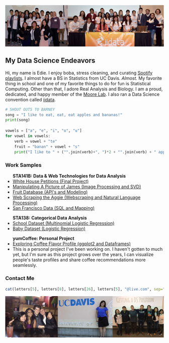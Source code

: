 <img src="images/iidata_banner.jpg">

## My Data Science Endeavors
Hi, my name is Edie. I enjoy boba, stress cleaning, and curating <a href="https://open.spotify.com/user/edieaudio">Spotify playlists</a>. I almost have a BS in Statistics from UC Davis. <i>Almost.</i> My favorite thing in school and one of my favorite things to do for fun is Statistical Computing. Other than that, I adore Real Analysis and Biology. I am a proud, dedicated, and happy member of the <a href="http://phylolab.org">Moore Lab</a>. I also ran a Data Science convention called  <a href="http://www.iidata.net/">iidata</a>.

```python
# SHOUT OUTS TO BARNEY
song = "I like to eat, eat, eat apples and bananas!"
print(song)

vowels = ["a", "e", "i", "o", "u"]
for vowel in vowels:
    verb = vowel + "te"
    fruit = "banan" + vowel + "s"
    print("I like to " + ("".join(verb)+", ")*2 + "".join(verb) + " apples and " + fruit + "!")

```

### Work Samples

<ul>
<b>STA141B: Data & Web Technologies for Data Analysis</b>
<li><a href="project141b" title="Final Project">White House Petitions (Final Project)</a></li>
<li><a href="assignments/141b_assignment2.html" title="Image Processing and SVD">Manipulating A Picture of James (Image Processing and SVD)</a></li>
<li><a href="assignments/141b_assignment4.html" title="Fruit Database">Fruit Database (API's and Modeling)</a></li>
<li><a href="assignments/141b_assignment5.html" title="Web Scraping the Aggie">Web Scraping the Aggie (Webscraping and Natural Language Processing)</a></li>
<li><a href="assignments/141b_assignment6.html" title="Exploring San Francisco Data">San Francisco Data (SQL and Mapping)</a></li>
</ul>

<ul>
<b>STA138: Categorical Data Analysis</b>
<li><a href="assignments/138_project3_1.html" title="Multinomial Logistic Regression">School Dataset (Multinomial Logistic Regression)</a></li>
<li><a href="assignments/138_project3_2.html" title="Logistic Regression">Baby Dataset (Logistic Regression)</a></li>
</ul>

<ul>
<b>yumCoffee: Personal Project</b>
<li><a href="assignments/coffee.html">Exploring Coffee Flavor Profile (ggplot2 and Dataframes)</a></li>
<li>This is a personal project I've been working on. I haven't gotten to much yet, but I'm sure as this project grows over the years, I can visualize people's taste profiles and share coffee recommendations more seamlessly.</li>
</ul>

### Contact Me
```r
cat(letters[5], letters[8], letters[26], letters[5], "@live.com", sep="")
```

<img src="images/banner2.jpg">
